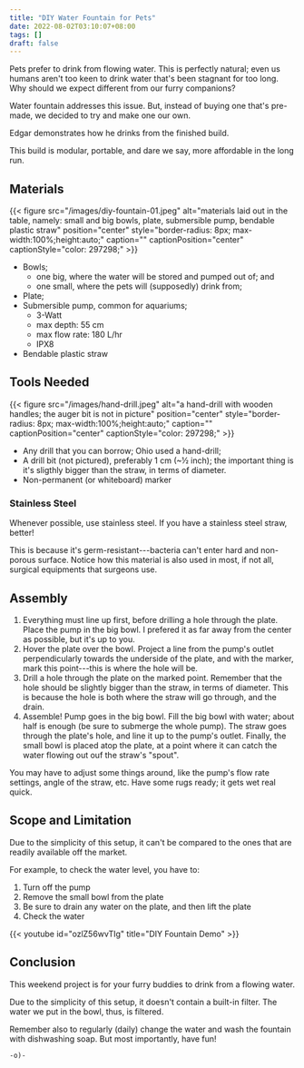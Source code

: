 ```yaml
---
title: "DIY Water Fountain for Pets"
date: 2022-08-02T03:10:07+08:00
tags: []
draft: false
---
```

Pets prefer to drink from flowing water.
This is perfectly natural;
even us humans aren't too keen to drink water that's been stagnant for too long.
Why should we expect different from our furry companions?

Water fountain addresses this issue.
But, instead of buying one that's pre-made,
we decided to try and make one our own.

Edgar demonstrates how he drinks from the finished build.

This build is modular, portable,
and dare we say, more affordable in the long run.

## Materials

{{< figure src="/images/diy-fountain-01.jpeg" alt="materials laid out in the table, namely: small and big bowls, plate, submersible pump, bendable plastic straw" position="center" style="border-radius: 8px; max-width:100%;height:auto;" caption="" captionPosition="center" captionStyle="color: 297298;" >}}

- Bowls;
    - one big, where the water will be stored and pumped out of; and 
    - one small, where the pets will (supposedly) drink from;
- Plate;
- Submersible pump, common for aquariums;
    - 3-Watt
    - max depth: 55 cm
    - max flow rate: 180 L/hr
    - IPX8
- Bendable plastic straw


## Tools Needed

{{< figure src="/images/hand-drill.jpeg" alt="a hand-drill with wooden handles; the auger bit is not in picture" position="center" style="border-radius: 8px; max-width:100%;height:auto;" caption="" captionPosition="center" captionStyle="color: 297298;" >}}

- Any drill that you can borrow;
Ohio used a hand-drill;
- A drill bit (not pictured), preferably 1 cm (~½ inch);
the important thing is it's sligthly bigger than the straw, in terms of diameter.
- Non-permanent (or whiteboard) marker

### Stainless Steel

Whenever possible, use stainless steel.
If you have a stainless steel straw, better!

This is because it's germ-resistant---bacteria can't enter hard and non-porous surface.
Notice how this material is also used in most,
if not all,
surgical equipments that surgeons use.

## Assembly

1. Everything must line up first, before drilling a hole through the plate.
Place the pump in the big bowl.
I prefered it as far away from the center as possible,
but it's up to you.
1. Hover the plate over the bowl.
Project a line from the pump's outlet perpendicularly towards the underside of the plate,
and with the marker,
mark this point---this is where the hole will be.
1. Drill a hole through the plate on the marked point.
Remember that the hole should be slightly bigger than the straw,
in terms of diameter.
This is because the hole is both where the straw will go through,
and the drain.
1. Assemble!
Pump goes in the big bowl.
Fill the big bowl with water; about half is enough
(be sure to submerge the whole pump).
The straw goes through the plate's hole,
and line it up to the pump's outlet.
Finally, the small bowl is placed atop the plate,
at a point where it can catch the water flowing out ouf the straw's "spout".

You may have to adjust some things around,
like the pump's flow rate settings,
angle of the straw, etc.
Have some rugs ready;
it gets wet real quick.

## Scope and Limitation

Due to the simplicity of this setup,
it can't be compared to the ones that are readily available off the market. 

For example,
to check the water level,
you have to:

1. Turn off the pump
2. Remove the small bowl from the plate
3. Be sure to drain any water on the plate,
and then lift the plate
4. Check the water 

{{< youtube id="ozlZ56wvTIg" title="DIY Fountain Demo" >}}

## Conclusion

This weekend project is for your furry buddies
to drink from a flowing water.

Due to the simplicity of this setup,
it doesn't contain a built-in filter.
The water we put in the bowl, thus,
is filtered.

Remember also to regularly (daily) change the water
and wash the fountain with dishwashing soap.
But most importantly, have fun!

`-o)-`
